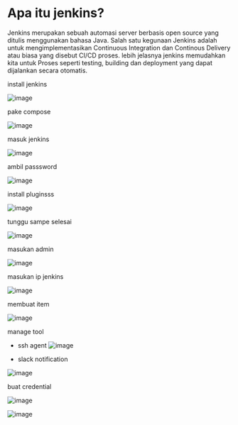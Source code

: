 #  Apa itu jenkins?


Jenkins merupakan sebuah automasi server berbasis open source yang ditulis menggunakan bahasa Java. Salah satu kegunaan Jenkins adalah untuk mengimplementasikan Continuous Integration dan Continous Delivery atau biasa yang disebut CI/CD proses. lebih jelasnya jenkins memudahkan kita untuk Proses seperti testing, building dan deployment yang dapat dijalankan secara otomatis.


install jenkins


![image](https://user-images.githubusercontent.com/18206510/190326499-72e45a9f-c1f4-408b-a159-1207458700e9.png)



pake compose


![image](https://user-images.githubusercontent.com/18206510/190333178-01163884-c525-47cf-8dbf-aa5eeffee3c2.png)


masuk jenkins


![image](https://user-images.githubusercontent.com/18206510/190333463-3d3af8a7-69eb-4d2b-bb65-ad6523f5550c.png)


ambil passsword


![image](https://user-images.githubusercontent.com/18206510/190333682-c15e6fd6-5d67-41b1-99c7-7e6bf6559619.png)


install pluginsss



![image](https://user-images.githubusercontent.com/18206510/190334075-be7addf3-f6ae-4b53-9d86-0ad7ed67d450.png)



tunggu sampe selesai



![image](https://user-images.githubusercontent.com/18206510/190334275-39cf2ec6-94a1-4193-8977-5a2dcb149c4e.png)




masukan admin 


![image](https://user-images.githubusercontent.com/18206510/190337311-632e33ff-ac39-40ad-a1ee-78e4c7fe6bee.png)


masukan ip jenkins 


![image](https://user-images.githubusercontent.com/18206510/190337454-c508017f-e94d-424a-bfec-f8018a4e8f02.png)


membuat item


![image](https://user-images.githubusercontent.com/18206510/190337785-aed29f8f-6d3e-4c8d-9ebd-04c898cdfb0b.png)



manage tool
- ssh agent
![image](https://user-images.githubusercontent.com/18206510/190340698-63a6730f-1246-439c-a70f-bd6c7860fa23.png)


- slack notification



![image](https://user-images.githubusercontent.com/18206510/190341117-5ca0db31-6d94-4a22-bea0-07ba899d05a9.png)



buat credential


![image](https://user-images.githubusercontent.com/18206510/190345432-0f362f67-f74c-4186-90cb-a86c000f1179.png)





![image](https://user-images.githubusercontent.com/18206510/190345744-21bbf6d5-707a-44d8-93bc-beaba1d83641.png)
















